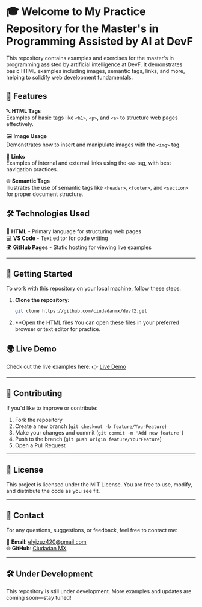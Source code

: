 # 🎓 Welcome to My Practice Repository for the Master's in Programming Assisted by AI at DevF

This repository contains examples and exercises for the master's in programming assisted by artificial intelligence at DevF. It demonstrates basic HTML examples including images, semantic tags, links, and more, helping to solidify web development fundamentals.

## 🚀 Features

🔤 **HTML Tags**  
Examples of basic tags like `<h1>`, `<p>`, and `<a>` to structure web pages effectively.

🖼️ **Image Usage**  
Demonstrates how to insert and manipulate images with the `<img>` tag.

🔗 **Links**  
Examples of internal and external links using the `<a>` tag, with best navigation practices.

🌐 **Semantic Tags**  
Illustrates the use of semantic tags like `<header>`, `<footer>`, and `<section>` for proper document structure.

## 🛠️ Technologies Used

📄 **HTML** - Primary language for structuring web pages  
💻 **VS Code** - Text editor for code writing  
🌍 **GitHub Pages** - Static hosting for viewing live examples

---

## 🚧 Getting Started

To work with this repository on your local machine, follow these steps:

1. **Clone the repository:**
   ```bash
   git clone https://github.com/ciudadanmx/devf2.git

2. **Open the HTML files
You can open these files in your preferred browser or text editor for practice.


## 🌍 Live Demo

Check out the live examples here: 👉 [Live Demo](https://ciudadanmx.github.io/devf2/)

---

## 🤝 Contributing

If you'd like to improve or contribute:

1. Fork the repository
2. Create a new branch (`git checkout -b feature/YourFeature`)
3. Make your changes and commit (`git commit -m 'Add new feature'`)
4. Push to the branch (`git push origin feature/YourFeature`)
5. Open a Pull Request

---

## 📄 License

This project is licensed under the MIT License. You are free to use, modify, and distribute the code as you see fit.

---

## 💬 Contact

For any questions, suggestions, or feedback, feel free to contact me:

📧 **Email**: [elyizuz420@gmail.com](mailto:elyizuz420@gmail.com)  
🌐 **GitHub**: [Ciudadan MX](https://github.com/ciudadanmx)

---

## 🛠️ Under Development

This repository is still under development. More examples and updates are coming soon—stay tuned!
